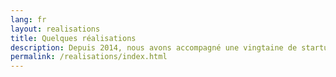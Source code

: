 ```yaml
---
lang: fr
layout: realisations
title: Quelques réalisations
description: Depuis 2014, nous avons accompagné une vingtaine de startups, entreprises et associations dans la conception et le lancement de leurs services
permalink: /realisations/index.html
---
```

